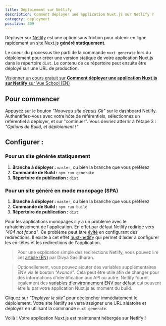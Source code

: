 ```yaml
---
title: Déploiement sur Netlify
description: Comment déployer une application Nuxt.js sur Netlify ?
category: deployment
position: 309
---
```


Déployer sur [Netlify](https://www.netlify.com) est une option sans friction pour obtenir en ligne rapidement un site Nuxt.js __généré statiquement__.

Le coeur du processus tire parti de la commande `nuxt generate` lors du déploiement pour créer une version statique de votre application Nuxt.js dans le répertoire `dist`. Le contenu de ce répertoire peut ensuite être déployé sur une URL de production.

<div class="Promo__Video">
  <a href="https://vueschool.io/lessons/how-to-deploy-nuxtjs-to-netlify?friend=nuxt" target="_blank">
    <p class="Promo__Video__Icon">
      Visionner un cours gratuit sur <strong>Comment déployer une application Nuxt.js sur Netlify</strong> sur Vue School (EN)
    </p>
  </a>
</div>

## Pour commencer

Appuyez sur le bouton _"Nouveau site depuis Git"_ sur le dashboard Netlify. Authentifiez-vous avec votre hôte de référentiels, sélectionnez un référentiel à déployer, et sur "continuer". Vous devriez atterrir à l'étape 3 : _"Options de Build, et déploiement !"_

## Configurer :

### Pour un site générée statiquement

1. __Branche à déployer :__ `master`, ou bien la branche que vous préférez
1. __Commande de Build :__ `npm run generate`
1. __Répertoire de publication :__ `dist`

### Pour un site généré en mode monopage (SPA)

1. __Branche à déployer :__ `master`, ou bien la branche que vous préférez
1. __Commande de Build :__ `npm run build`
1. __Répertoire de publication :__ `dist`

Pour les applications monopages il y a un problème avec le rafraichissement de l'application. En effet par défaut Netlify redirige vers *"404 not found"*. Ce problème peut être [évité](https://www.netlify.com/docs/redirects/#rewrites-and-proxying) en configurant des redirections. Il existe à cet effet [nuxt-netlify](https://www.bazzite.com/docs/nuxt-netlify) qui permet d'aider à configurer les en-têtes et les redirections de l'application.

> Pour une explication simple des redirections Netlify, vous pouvez lire cet [article (EN)](https://www.netlify.com/blog/2019/01/16/redirect-rules-for-all-how-to-configure-redirects-for-your-static-site) par Divya Sasidharan.

> Optionellement, vous pouvez ajouter des variables supplémentaires ENV via le bouton _"Avancé"_. Cela peut être utile afin de changer pour des informations d'identification aux API ou autre. Netlify fournit également des [variables d'environnement ENV par défaut](https://www.netlify.com/docs/build-settings/#build-environment-variables) qui peuvent être lu par votre application Nuxt.js au moment du build.

Cliquez sur _"Deployer le site"_ pour déclencher immédiatement le déploiement. Votre site Netlify se verra assigner une URL aléatoire et déployez en utilisant la commande `nuxt generate`.

Voilà ! Votre application Nuxt.js est maintenant hébergée sur Netlify !
